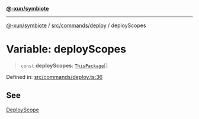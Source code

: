 [**@-xun/symbiote**](../../../../README.md)

***

[@-xun/symbiote](../../../../README.md) / [src/commands/deploy](../README.md) / deployScopes

# Variable: deployScopes

> `const` **deployScopes**: [`ThisPackage`](../../../configure/enumerations/ThisPackageGlobalScope.md#thispackage)[]

Defined in: [src/commands/deploy.ts:36](https://github.com/Xunnamius/symbiote/blob/de44cf3f9abbc7550310bea0f718d51d9fdbe834/src/commands/deploy.ts#L36)

## See

[DeployScope](../../../configure/enumerations/ThisPackageGlobalScope.md)
